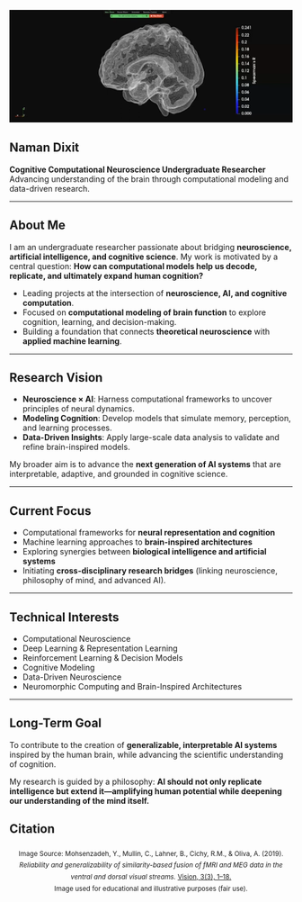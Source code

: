 <p align="center">
  <img src="https://github.com/naman-dixit00/naman-dixit00/blob/main/Github%20Banner.png.png" alt="Logo" width="100%" height="200px" />
</p>

## Naman Dixit

**Cognitive Computational Neuroscience Undergraduate Researcher**
Advancing understanding of the brain through computational modeling and data-driven research.

---

## About Me

I am an undergraduate researcher passionate about bridging **neuroscience, artificial intelligence, and cognitive science**. My work is motivated by a central question:
**How can computational models help us decode, replicate, and ultimately expand human cognition?**

* Leading projects at the intersection of **neuroscience, AI, and cognitive computation**.
* Focused on **computational modeling of brain function** to explore cognition, learning, and decision-making.
* Building a foundation that connects **theoretical neuroscience** with **applied machine learning**.

---

## Research Vision

* **Neuroscience × AI**: Harness computational frameworks to uncover principles of neural dynamics.
* **Modeling Cognition**: Develop models that simulate memory, perception, and learning processes.
* **Data-Driven Insights**: Apply large-scale data analysis to validate and refine brain-inspired models.

My broader aim is to advance the **next generation of AI systems** that are interpretable, adaptive, and grounded in cognitive science.

---

## Current Focus

* Computational frameworks for **neural representation and cognition**
* Machine learning approaches to **brain-inspired architectures**
* Exploring synergies between **biological intelligence and artificial systems**
* Initiating **cross-disciplinary research bridges** (linking neuroscience, philosophy of mind, and advanced AI).

---

## Technical Interests

* Computational Neuroscience
* Deep Learning & Representation Learning
* Reinforcement Learning & Decision Models
* Cognitive Modeling
* Data-Driven Neuroscience
* Neuromorphic Computing and Brain-Inspired Architectures

---

## Long-Term Goal

To contribute to the creation of **generalizable, interpretable AI systems** inspired by the human brain, while advancing the scientific understanding of cognition.

My research is guided by a philosophy: **AI should not only replicate intelligence but extend it—amplifying human potential while deepening our understanding of the mind itself.**

## Citation 
<p align="center">
  <sub>
    Image Source: Mohsenzadeh, Y., Mullin, C., Lahner, B., Cichy, R.M., & Oliva, A. (2019).  
    <em>Reliability and generalizability of similarity-based fusion of fMRI and MEG data in the ventral and dorsal visual streams.</em>  
    <a href="https://www.mdpi.com/2411-5150/3/3/38" target="_blank">Vision, 3(3), 1–18.</a>  
    <br>Image used for educational and illustrative purposes (fair use).
  </sub>
</p>

